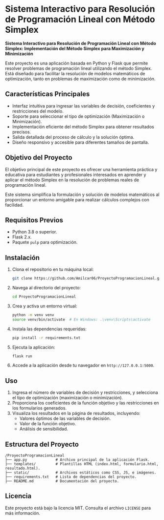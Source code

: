 # **Sistema Interactivo para Resolución de Programación Lineal con Método Simplex**

**Sistema Interactivo para Resolución de Programación Lineal con Método Simplex: Implementación del Método Simplex para Maximización y Minimización**

Este proyecto es una aplicación basada en Python y Flask que permite resolver problemas de programación lineal utilizando el método Simplex. Está diseñado para facilitar la resolución de modelos matemáticos de optimización, tanto en problemas de maximización como de minimización.

## **Características Principales**
- Interfaz intuitiva para ingresar las variables de decisión, coeficientes y restricciones del modelo.
- Soporte para seleccionar el tipo de optimización (Maximización o Minimización).
- Implementación eficiente del método Simplex para obtener resultados precisos.
- Salida detallada del proceso de cálculo y la solución óptima.
- Diseño responsivo y accesible para diferentes tamaños de pantalla.

## **Objetivo del Proyecto**
El objetivo principal de este proyecto es ofrecer una herramienta práctica y educativa para estudiantes y profesionales interesados en aprender y aplicar el método Simplex en la resolución de problemas reales de programación lineal. 

Este sistema simplifica la formulación y solución de modelos matemáticos al proporcionar un entorno amigable para realizar cálculos complejos con facilidad.

## Requisitos Previos

- Python 3.8 o superior.
- Flask 2.x.
- Paquete `pulp` para optimización.

## Instalación

1. Clona el repositorio en tu máquina local:
   ```bash
   git clone https://github.com/Amilcar06/ProyectoProgramacionLineal.git
   ```

2. Navega al directorio del proyecto:
   ```bash
   cd ProyectoProgramacionLineal
   ```

3. Crea y activa un entorno virtual:
   ```bash
   python -m venv venv
   source venv/bin/activate  # En Windows: .\venv\Scripts\activate
   ```

4. Instala las dependencias requeridas:
   ```bash
   pip install -r requirements.txt
   ```

5. Ejecuta la aplicación:
   ```bash
   flask run
   ```

6. Accede a la aplicación desde tu navegador en `http://127.0.0.1:5000`.

## Uso

1. Ingresa el número de variables de decisión y restricciones, y selecciona el tipo de optimización (maximización o minimización).
2. Proporciona los coeficientes de la función objetivo y las restricciones en los formularios generados.
3. Visualiza los resultados en la página de resultados, incluyendo:
   - Valores óptimos de las variables de decisión.
   - Valor de la función objetivo.
   - Análisis de sensibilidad.

## Estructura del Proyecto

```
/ProyectoProgramacionLineal
├── app.py             # Archivo principal de la aplicación Flask.
├── templates/         # Plantillas HTML (index.html, formulario.html, resultado.html).
├── static/            # Archivos estáticos como CSS, JS, e imágenes.
├── requirements.txt   # Lista de dependencias del proyecto.
├── README.md          # Documentación del proyecto.
```

## Licencia

Este proyecto está bajo la licencia MIT. Consulta el archivo `LICENSE` para más información.
